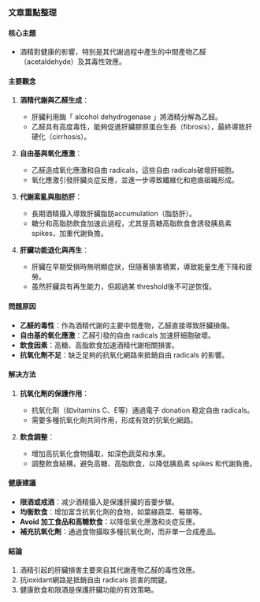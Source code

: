 ### 文章重點整理

#### 核心主題
- 酒精對健康的影響，特別是其代謝過程中產生的中間產物乙醛（acetaldehyde）及其毒性效應。

#### 主要觀念
1. **酒精代謝與乙醛生成**：
   - 肝臟利用酶「 alcohol dehydrogenase 」將酒精分解為乙醛。
   - 乙醛具有高度毒性，能夠促進肝臟膠原蛋白生長（fibrosis），最終導致肝硬化（cirrhosis）。

2. **自由基與氧化應激**：
   - 乙醛造成氧化應激和自由 radicals，這些自由 radicals破壞肝細胞。
   - 氧化應激引發肝臟炎症反應，並進一步導致纖維化和疤痕組織形成。

3. **代謝紊亂與脂肪肝**：
   - 長期酒精攝入導致肝臟脂肪accumulation（脂肪肝）。
   - 糖分和高脂肪飲食加速此過程，尤其是高糖高脂飲食會誘發胰島素 spikes，加重代謝負擔。

4. **肝臟功能退化與再生**：
   - 肝臟在早期受損時無明顯症狀，但隨著損害積累，導致能量生產下降和疲勞。
   - 虽然肝臟具有再生能力，但超過某 threshold後不可逆恢復。

#### 問題原因
- **乙醛的毒性**：作為酒精代謝的主要中間產物，乙醛直接導致肝臟損傷。
- **自由基的氧化應激**：乙醛引發的自由 radicals 加速肝細胞破壞。
- **飲食因素**：高糖、高脂飲食加速酒精代謝相關損害。
- **抗氧化劑不足**：缺乏足夠的抗氧化網路來抵銷自由 radicals 的影響。

#### 解决方法
1. **抗氧化劑的保護作用**：
   - 抗氧化劑（如vitamins C、E等）通過電子 donation 稳定自由 radicals。
   - 需要多種抗氧化劑共同作用，形成有效的抗氧化網路。

2. **飲食調整**：
   - 增加高抗氧化食物攝取，如深色蔬菜和水果。
   - 調整飲食結構，避免高糖、高脂飲食，以降低胰島素 spikes 和代謝負擔。

#### 健康建議
- **限酒或戒酒**：减少酒精攝入是保護肝臟的首要步驟。
- **均衡飲食**：增加富含抗氧化劑的食物，如葉綠蔬菜、莓類等。
- **Avoid 加工食品和高糖飲食**：以降低氧化應激和炎症反應。
- **補充抗氧化劑**：通過食物攝取多種抗氧化劑，而非單一合成產品。

#### 結論
1. 酒精引起的肝臟損害主要來自其代謝產物乙醛的毒性效應。
2. 抗ioxidant網路是抵銷自由 radicals 损害的關鍵。
3. 健康飲食和限酒是保護肝臟功能的有效策略。
